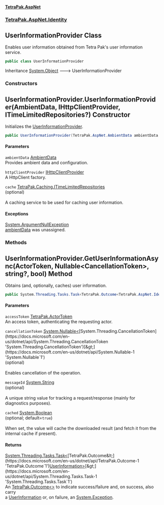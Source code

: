 #### [TetraPak.AspNet](index.md 'index')
### [TetraPak.AspNet.Identity](TetraPak_AspNet_Identity.md 'TetraPak.AspNet.Identity')
## UserInformationProvider Class
Enables user information obtained from Tetra Pak's user information service.  
```csharp
public class UserInformationProvider
```

Inheritance [System.Object](https://docs.microsoft.com/en-us/dotnet/api/System.Object 'System.Object') &#129106; UserInformationProvider  
### Constructors
<a name='TetraPak_AspNet_Identity_UserInformationProvider_UserInformationProvider(TetraPak_AspNet_AmbientData_TetraPak_AspNet_IHttpClientProvider_TetraPak_Caching_ITimeLimitedRepositories_)'></a>
## UserInformationProvider.UserInformationProvider(AmbientData, IHttpClientProvider, ITimeLimitedRepositories?) Constructor
Initializes the [UserInformationProvider](TetraPak_AspNet_Identity_UserInformationProvider.md 'TetraPak.AspNet.Identity.UserInformationProvider').  
```csharp
public UserInformationProvider(TetraPak.AspNet.AmbientData ambientData, TetraPak.AspNet.IHttpClientProvider httpClientProvider, TetraPak.Caching.ITimeLimitedRepositories? cache=null);
```
#### Parameters
<a name='TetraPak_AspNet_Identity_UserInformationProvider_UserInformationProvider(TetraPak_AspNet_AmbientData_TetraPak_AspNet_IHttpClientProvider_TetraPak_Caching_ITimeLimitedRepositories_)_ambientData'></a>
`ambientData` [AmbientData](TetraPak_AspNet_AmbientData.md 'TetraPak.AspNet.AmbientData')  
Provides ambient data and configuration.  
  
<a name='TetraPak_AspNet_Identity_UserInformationProvider_UserInformationProvider(TetraPak_AspNet_AmbientData_TetraPak_AspNet_IHttpClientProvider_TetraPak_Caching_ITimeLimitedRepositories_)_httpClientProvider'></a>
`httpClientProvider` [IHttpClientProvider](TetraPak_AspNet_IHttpClientProvider.md 'TetraPak.AspNet.IHttpClientProvider')  
A HttpClient factory.  
  
<a name='TetraPak_AspNet_Identity_UserInformationProvider_UserInformationProvider(TetraPak_AspNet_AmbientData_TetraPak_AspNet_IHttpClientProvider_TetraPak_Caching_ITimeLimitedRepositories_)_cache'></a>
`cache` [TetraPak.Caching.ITimeLimitedRepositories](https://docs.microsoft.com/en-us/dotnet/api/TetraPak.Caching.ITimeLimitedRepositories 'TetraPak.Caching.ITimeLimitedRepositories')  
(optional)<br/>  
A caching service to be used for caching user information.  
  
#### Exceptions
[System.ArgumentNullException](https://docs.microsoft.com/en-us/dotnet/api/System.ArgumentNullException 'System.ArgumentNullException')  
[ambientData](TetraPak_AspNet_Identity_UserInformationProvider.md#TetraPak_AspNet_Identity_UserInformationProvider_UserInformationProvider(TetraPak_AspNet_AmbientData_TetraPak_AspNet_IHttpClientProvider_TetraPak_Caching_ITimeLimitedRepositories_)_ambientData 'TetraPak.AspNet.Identity.UserInformationProvider.UserInformationProvider(TetraPak.AspNet.AmbientData, TetraPak.AspNet.IHttpClientProvider, TetraPak.Caching.ITimeLimitedRepositories?).ambientData') was unassigned.  
            
  
### Methods
<a name='TetraPak_AspNet_Identity_UserInformationProvider_GetUserInformationAsync(TetraPak_ActorToken_System_Nullable_System_Threading_CancellationToken__string__bool)'></a>
## UserInformationProvider.GetUserInformationAsync(ActorToken, Nullable&lt;CancellationToken&gt;, string?, bool) Method
Obtains (and, optionally, caches) user information.   
```csharp
public System.Threading.Tasks.Task<TetraPak.Outcome<TetraPak.AspNet.Identity.UserInformation>> GetUserInformationAsync(TetraPak.ActorToken accessToken, System.Nullable<System.Threading.CancellationToken> cancellationToken=null, string? messageId=null, bool cached=true);
```
#### Parameters
<a name='TetraPak_AspNet_Identity_UserInformationProvider_GetUserInformationAsync(TetraPak_ActorToken_System_Nullable_System_Threading_CancellationToken__string__bool)_accessToken'></a>
`accessToken` [TetraPak.ActorToken](https://docs.microsoft.com/en-us/dotnet/api/TetraPak.ActorToken 'TetraPak.ActorToken')  
An access token, authenticating the requesting actor.   
  
<a name='TetraPak_AspNet_Identity_UserInformationProvider_GetUserInformationAsync(TetraPak_ActorToken_System_Nullable_System_Threading_CancellationToken__string__bool)_cancellationToken'></a>
`cancellationToken` [System.Nullable&lt;](https://docs.microsoft.com/en-us/dotnet/api/System.Nullable-1 'System.Nullable`1')[System.Threading.CancellationToken](https://docs.microsoft.com/en-us/dotnet/api/System.Threading.CancellationToken 'System.Threading.CancellationToken')[&gt;](https://docs.microsoft.com/en-us/dotnet/api/System.Nullable-1 'System.Nullable`1')  
(optional)<br/>  
Enables cancellation of the operation.  
  
<a name='TetraPak_AspNet_Identity_UserInformationProvider_GetUserInformationAsync(TetraPak_ActorToken_System_Nullable_System_Threading_CancellationToken__string__bool)_messageId'></a>
`messageId` [System.String](https://docs.microsoft.com/en-us/dotnet/api/System.String 'System.String')  
(optional)<br/>  
A unique string value for tracking a request/response (mainly for diagnostics purposes).  
  
<a name='TetraPak_AspNet_Identity_UserInformationProvider_GetUserInformationAsync(TetraPak_ActorToken_System_Nullable_System_Threading_CancellationToken__string__bool)_cached'></a>
`cached` [System.Boolean](https://docs.microsoft.com/en-us/dotnet/api/System.Boolean 'System.Boolean')  
(optional; default=`true`)<br/>  
When set, the value will cache the downloaded result (and fetch it from the internal cache if present).   
  
#### Returns
[System.Threading.Tasks.Task&lt;](https://docs.microsoft.com/en-us/dotnet/api/System.Threading.Tasks.Task-1 'System.Threading.Tasks.Task`1')[TetraPak.Outcome&lt;](https://docs.microsoft.com/en-us/dotnet/api/TetraPak.Outcome-1 'TetraPak.Outcome`1')[UserInformation](TetraPak_AspNet_Identity_UserInformation.md 'TetraPak.AspNet.Identity.UserInformation')[&gt;](https://docs.microsoft.com/en-us/dotnet/api/TetraPak.Outcome-1 'TetraPak.Outcome`1')[&gt;](https://docs.microsoft.com/en-us/dotnet/api/System.Threading.Tasks.Task-1 'System.Threading.Tasks.Task`1')  
An [TetraPak.Outcome&lt;&gt;](https://docs.microsoft.com/en-us/dotnet/api/TetraPak.Outcome-1 'TetraPak.Outcome`1') to indicate success/failure and, on success, also carry  
a [UserInformation](TetraPak_AspNet_Identity_UserInformation.md 'TetraPak.AspNet.Identity.UserInformation') or, on failure, an [System.Exception](https://docs.microsoft.com/en-us/dotnet/api/System.Exception 'System.Exception').  
  
